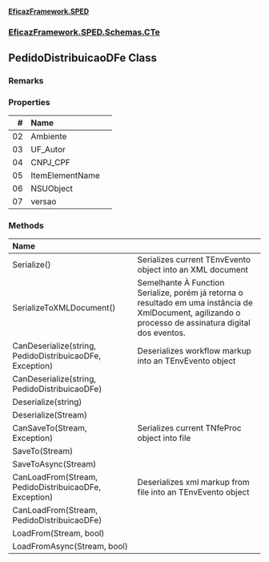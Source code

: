 #### [EficazFramework.SPED](EficazFrameworkSPED.md 'EficazFramework SPED')
### [EficazFramework.SPED.Schemas.CTe](EficazFramework.SPED.Schemas.CTe.md 'EficazFramework.SPED.Schemas.CTe')

## PedidoDistribuicaoDFe Class

### Remarks
### Properties

| # | Name | |
| ---: | :--- | :--- |
| 02 | Ambiente |  |
| 03 | UF_Autor |  |
| 04 | CNPJ_CPF |  |
| 05 | ItemElementName |  |
| 06 | NSUObject |  |
| 07 | versao |  |
### Methods

| Name | |
| :--- | :--- |
| Serialize() | Serializes current TEnvEvento object into an XML document |
| SerializeToXMLDocument() | Semelhante À Function Serialize, porém já retorna o resultado            em uma instância de XmlDocument, agilizando o processo de assinatura            digital dos eventos. |
| CanDeserialize(string, PedidoDistribuicaoDFe, Exception) | Deserializes workflow markup into an TEnvEvento object |
| CanDeserialize(string, PedidoDistribuicaoDFe) |  |
| Deserialize(string) |  |
| Deserialize(Stream) |  |
| CanSaveTo(Stream, Exception) | Serializes current TNfeProc object into file |
| SaveTo(Stream) |  |
| SaveToAsync(Stream) |  |
| CanLoadFrom(Stream, PedidoDistribuicaoDFe, Exception) | Deserializes xml markup from file into an TEnvEvento object |
| CanLoadFrom(Stream, PedidoDistribuicaoDFe) |  |
| LoadFrom(Stream, bool) |  |
| LoadFromAsync(Stream, bool) |  |
